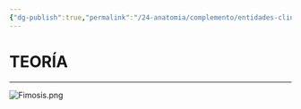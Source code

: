 ```yaml
---
{"dg-publish":true,"permalink":"/24-anatomia/complemento/entidades-clinicas/patologias-genitales/fimosis/","tags":["Anatomía","Teoría","Complemento"]}
---
```


# TEORÍA
---

![Fimosis.png](/img/user/1.%20ELEMENTOS%20GR%C3%81FICOS/Fimosis.png)


